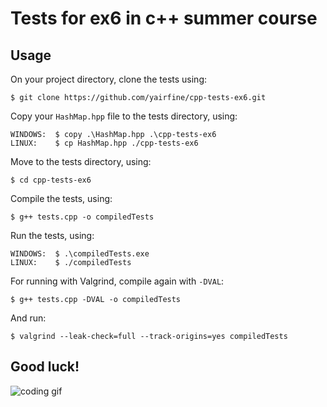 # Tests for ex6 in c++ summer course
## Usage
On your project directory, clone the tests using:
```$xslt
$ git clone https://github.com/yairfine/cpp-tests-ex6.git
```

Copy your `HashMap.hpp` file to the tests directory, using:
```$xslt
WINDOWS:  $ copy .\HashMap.hpp .\cpp-tests-ex6
LINUX:    $ cp HashMap.hpp ./cpp-tests-ex6
```

Move to the tests directory, using:
```$xslt
$ cd cpp-tests-ex6
```

Compile the tests, using:
```$ xslt
$ g++ tests.cpp -o compiledTests
```

Run the tests, using:
```$ xslt
WINDOWS:  $ .\compiledTests.exe
LINUX:    $ ./compiledTests
```

For running with Valgrind, compile again with `-DVAL`:
```$ xslt
$ g++ tests.cpp -DVAL -o compiledTests
```
And run:
```$ xslt
$ valgrind --leak-check=full --track-origins=yes compiledTests
```

## Good luck!
![coding gif](https://media.giphy.com/media/iAKXyzgLVtKsU/giphy.gif)

